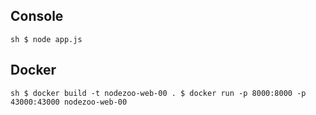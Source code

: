 
## Console

``sh
$ node app.js
``

## Docker


``sh
$ docker build -t nodezoo-web-00 .
$ docker run -p 8000:8000 -p 43000:43000 nodezoo-web-00
``


